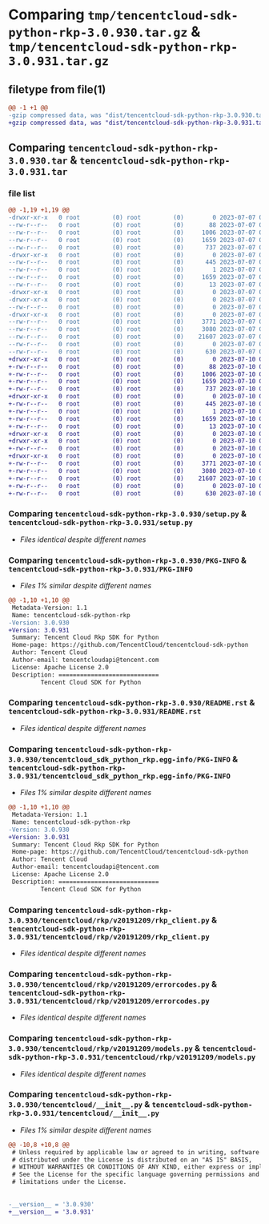 # Comparing `tmp/tencentcloud-sdk-python-rkp-3.0.930.tar.gz` & `tmp/tencentcloud-sdk-python-rkp-3.0.931.tar.gz`

## filetype from file(1)

```diff
@@ -1 +1 @@
-gzip compressed data, was "dist/tencentcloud-sdk-python-rkp-3.0.930.tar", last modified: Fri Jul  7 00:30:05 2023, max compression
+gzip compressed data, was "dist/tencentcloud-sdk-python-rkp-3.0.931.tar", last modified: Mon Jul 10 00:49:20 2023, max compression
```

## Comparing `tencentcloud-sdk-python-rkp-3.0.930.tar` & `tencentcloud-sdk-python-rkp-3.0.931.tar`

### file list

```diff
@@ -1,19 +1,19 @@
-drwxr-xr-x   0 root         (0) root         (0)        0 2023-07-07 00:30:05.000000 tencentcloud-sdk-python-rkp-3.0.930/
--rw-r--r--   0 root         (0) root         (0)       88 2023-07-07 00:30:05.000000 tencentcloud-sdk-python-rkp-3.0.930/setup.cfg
--rw-r--r--   0 root         (0) root         (0)     1006 2023-07-07 00:30:05.000000 tencentcloud-sdk-python-rkp-3.0.930/setup.py
--rw-r--r--   0 root         (0) root         (0)     1659 2023-07-07 00:30:05.000000 tencentcloud-sdk-python-rkp-3.0.930/PKG-INFO
--rw-r--r--   0 root         (0) root         (0)      737 2023-07-07 00:30:05.000000 tencentcloud-sdk-python-rkp-3.0.930/README.rst
-drwxr-xr-x   0 root         (0) root         (0)        0 2023-07-07 00:30:05.000000 tencentcloud-sdk-python-rkp-3.0.930/tencentcloud_sdk_python_rkp.egg-info/
--rw-r--r--   0 root         (0) root         (0)      445 2023-07-07 00:30:05.000000 tencentcloud-sdk-python-rkp-3.0.930/tencentcloud_sdk_python_rkp.egg-info/SOURCES.txt
--rw-r--r--   0 root         (0) root         (0)        1 2023-07-07 00:30:05.000000 tencentcloud-sdk-python-rkp-3.0.930/tencentcloud_sdk_python_rkp.egg-info/dependency_links.txt
--rw-r--r--   0 root         (0) root         (0)     1659 2023-07-07 00:30:05.000000 tencentcloud-sdk-python-rkp-3.0.930/tencentcloud_sdk_python_rkp.egg-info/PKG-INFO
--rw-r--r--   0 root         (0) root         (0)       13 2023-07-07 00:30:05.000000 tencentcloud-sdk-python-rkp-3.0.930/tencentcloud_sdk_python_rkp.egg-info/top_level.txt
-drwxr-xr-x   0 root         (0) root         (0)        0 2023-07-07 00:30:05.000000 tencentcloud-sdk-python-rkp-3.0.930/tencentcloud/
-drwxr-xr-x   0 root         (0) root         (0)        0 2023-07-07 00:30:05.000000 tencentcloud-sdk-python-rkp-3.0.930/tencentcloud/rkp/
--rw-r--r--   0 root         (0) root         (0)        0 2023-07-07 00:30:05.000000 tencentcloud-sdk-python-rkp-3.0.930/tencentcloud/rkp/__init__.py
-drwxr-xr-x   0 root         (0) root         (0)        0 2023-07-07 00:30:05.000000 tencentcloud-sdk-python-rkp-3.0.930/tencentcloud/rkp/v20191209/
--rw-r--r--   0 root         (0) root         (0)     3771 2023-07-07 00:30:05.000000 tencentcloud-sdk-python-rkp-3.0.930/tencentcloud/rkp/v20191209/rkp_client.py
--rw-r--r--   0 root         (0) root         (0)     3080 2023-07-07 00:30:05.000000 tencentcloud-sdk-python-rkp-3.0.930/tencentcloud/rkp/v20191209/errorcodes.py
--rw-r--r--   0 root         (0) root         (0)    21607 2023-07-07 00:30:05.000000 tencentcloud-sdk-python-rkp-3.0.930/tencentcloud/rkp/v20191209/models.py
--rw-r--r--   0 root         (0) root         (0)        0 2023-07-07 00:30:05.000000 tencentcloud-sdk-python-rkp-3.0.930/tencentcloud/rkp/v20191209/__init__.py
--rw-r--r--   0 root         (0) root         (0)      630 2023-07-07 00:30:05.000000 tencentcloud-sdk-python-rkp-3.0.930/tencentcloud/__init__.py
+drwxr-xr-x   0 root         (0) root         (0)        0 2023-07-10 00:49:20.000000 tencentcloud-sdk-python-rkp-3.0.931/
+-rw-r--r--   0 root         (0) root         (0)       88 2023-07-10 00:49:20.000000 tencentcloud-sdk-python-rkp-3.0.931/setup.cfg
+-rw-r--r--   0 root         (0) root         (0)     1006 2023-07-10 00:49:20.000000 tencentcloud-sdk-python-rkp-3.0.931/setup.py
+-rw-r--r--   0 root         (0) root         (0)     1659 2023-07-10 00:49:20.000000 tencentcloud-sdk-python-rkp-3.0.931/PKG-INFO
+-rw-r--r--   0 root         (0) root         (0)      737 2023-07-10 00:49:20.000000 tencentcloud-sdk-python-rkp-3.0.931/README.rst
+drwxr-xr-x   0 root         (0) root         (0)        0 2023-07-10 00:49:20.000000 tencentcloud-sdk-python-rkp-3.0.931/tencentcloud_sdk_python_rkp.egg-info/
+-rw-r--r--   0 root         (0) root         (0)      445 2023-07-10 00:49:20.000000 tencentcloud-sdk-python-rkp-3.0.931/tencentcloud_sdk_python_rkp.egg-info/SOURCES.txt
+-rw-r--r--   0 root         (0) root         (0)        1 2023-07-10 00:49:20.000000 tencentcloud-sdk-python-rkp-3.0.931/tencentcloud_sdk_python_rkp.egg-info/dependency_links.txt
+-rw-r--r--   0 root         (0) root         (0)     1659 2023-07-10 00:49:20.000000 tencentcloud-sdk-python-rkp-3.0.931/tencentcloud_sdk_python_rkp.egg-info/PKG-INFO
+-rw-r--r--   0 root         (0) root         (0)       13 2023-07-10 00:49:20.000000 tencentcloud-sdk-python-rkp-3.0.931/tencentcloud_sdk_python_rkp.egg-info/top_level.txt
+drwxr-xr-x   0 root         (0) root         (0)        0 2023-07-10 00:49:20.000000 tencentcloud-sdk-python-rkp-3.0.931/tencentcloud/
+drwxr-xr-x   0 root         (0) root         (0)        0 2023-07-10 00:49:20.000000 tencentcloud-sdk-python-rkp-3.0.931/tencentcloud/rkp/
+-rw-r--r--   0 root         (0) root         (0)        0 2023-07-10 00:49:20.000000 tencentcloud-sdk-python-rkp-3.0.931/tencentcloud/rkp/__init__.py
+drwxr-xr-x   0 root         (0) root         (0)        0 2023-07-10 00:49:20.000000 tencentcloud-sdk-python-rkp-3.0.931/tencentcloud/rkp/v20191209/
+-rw-r--r--   0 root         (0) root         (0)     3771 2023-07-10 00:49:20.000000 tencentcloud-sdk-python-rkp-3.0.931/tencentcloud/rkp/v20191209/rkp_client.py
+-rw-r--r--   0 root         (0) root         (0)     3080 2023-07-10 00:49:20.000000 tencentcloud-sdk-python-rkp-3.0.931/tencentcloud/rkp/v20191209/errorcodes.py
+-rw-r--r--   0 root         (0) root         (0)    21607 2023-07-10 00:49:20.000000 tencentcloud-sdk-python-rkp-3.0.931/tencentcloud/rkp/v20191209/models.py
+-rw-r--r--   0 root         (0) root         (0)        0 2023-07-10 00:49:20.000000 tencentcloud-sdk-python-rkp-3.0.931/tencentcloud/rkp/v20191209/__init__.py
+-rw-r--r--   0 root         (0) root         (0)      630 2023-07-10 00:49:20.000000 tencentcloud-sdk-python-rkp-3.0.931/tencentcloud/__init__.py
```

### Comparing `tencentcloud-sdk-python-rkp-3.0.930/setup.py` & `tencentcloud-sdk-python-rkp-3.0.931/setup.py`

 * *Files identical despite different names*

### Comparing `tencentcloud-sdk-python-rkp-3.0.930/PKG-INFO` & `tencentcloud-sdk-python-rkp-3.0.931/PKG-INFO`

 * *Files 1% similar despite different names*

```diff
@@ -1,10 +1,10 @@
 Metadata-Version: 1.1
 Name: tencentcloud-sdk-python-rkp
-Version: 3.0.930
+Version: 3.0.931
 Summary: Tencent Cloud Rkp SDK for Python
 Home-page: https://github.com/TencentCloud/tencentcloud-sdk-python
 Author: Tencent Cloud
 Author-email: tencentcloudapi@tencent.com
 License: Apache License 2.0
 Description: ============================
         Tencent Cloud SDK for Python
```

### Comparing `tencentcloud-sdk-python-rkp-3.0.930/README.rst` & `tencentcloud-sdk-python-rkp-3.0.931/README.rst`

 * *Files identical despite different names*

### Comparing `tencentcloud-sdk-python-rkp-3.0.930/tencentcloud_sdk_python_rkp.egg-info/PKG-INFO` & `tencentcloud-sdk-python-rkp-3.0.931/tencentcloud_sdk_python_rkp.egg-info/PKG-INFO`

 * *Files 1% similar despite different names*

```diff
@@ -1,10 +1,10 @@
 Metadata-Version: 1.1
 Name: tencentcloud-sdk-python-rkp
-Version: 3.0.930
+Version: 3.0.931
 Summary: Tencent Cloud Rkp SDK for Python
 Home-page: https://github.com/TencentCloud/tencentcloud-sdk-python
 Author: Tencent Cloud
 Author-email: tencentcloudapi@tencent.com
 License: Apache License 2.0
 Description: ============================
         Tencent Cloud SDK for Python
```

### Comparing `tencentcloud-sdk-python-rkp-3.0.930/tencentcloud/rkp/v20191209/rkp_client.py` & `tencentcloud-sdk-python-rkp-3.0.931/tencentcloud/rkp/v20191209/rkp_client.py`

 * *Files identical despite different names*

### Comparing `tencentcloud-sdk-python-rkp-3.0.930/tencentcloud/rkp/v20191209/errorcodes.py` & `tencentcloud-sdk-python-rkp-3.0.931/tencentcloud/rkp/v20191209/errorcodes.py`

 * *Files identical despite different names*

### Comparing `tencentcloud-sdk-python-rkp-3.0.930/tencentcloud/rkp/v20191209/models.py` & `tencentcloud-sdk-python-rkp-3.0.931/tencentcloud/rkp/v20191209/models.py`

 * *Files identical despite different names*

### Comparing `tencentcloud-sdk-python-rkp-3.0.930/tencentcloud/__init__.py` & `tencentcloud-sdk-python-rkp-3.0.931/tencentcloud/__init__.py`

 * *Files 1% similar despite different names*

```diff
@@ -10,8 +10,8 @@
 # Unless required by applicable law or agreed to in writing, software
 # distributed under the License is distributed on an "AS IS" BASIS,
 # WITHOUT WARRANTIES OR CONDITIONS OF ANY KIND, either express or implied.
 # See the License for the specific language governing permissions and
 # limitations under the License.
 
 
-__version__ = '3.0.930'
+__version__ = '3.0.931'
```

